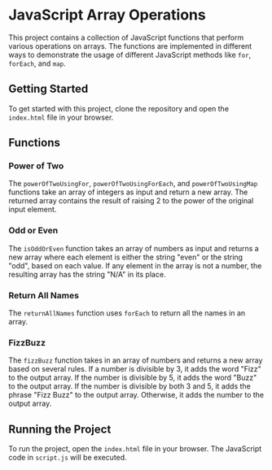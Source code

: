 # JavaScript Array Operations

This project contains a collection of JavaScript functions that perform various operations on arrays. The functions are implemented in different ways to demonstrate the usage of different JavaScript methods like `for`, `forEach`, and `map`.

## Getting Started

To get started with this project, clone the repository and open the `index.html` file in your browser.

## Functions

### Power of Two

The `powerOfTwoUsingFor`, `powerOfTwoUsingForEach`, and `powerOfTwoUsingMap` functions take an array of integers as input and return a new array. The returned array contains the result of raising 2 to the power of the original input element.

### Odd or Even

The `isOddOrEven` function takes an array of numbers as input and returns a new array where each element is either the string "even" or the string "odd", based on each value. If any element in the array is not a number, the resulting array has the string "N/A" in its place.

### Return All Names

The `returnAllNames` function uses `forEach` to return all the names in an array.

### FizzBuzz

The `fizzBuzz` function takes in an array of numbers and returns a new array based on several rules. If a number is divisible by 3, it adds the word "Fizz" to the output array. If the number is divisible by 5, it adds the word "Buzz" to the output array. If the number is divisible by both 3 and 5, it adds the phrase "Fizz Buzz" to the output array. Otherwise, it adds the number to the output array.

## Running the Project

To run the project, open the `index.html` file in your browser. The JavaScript code in `script.js` will be executed.

